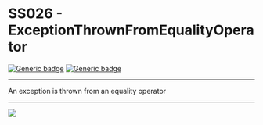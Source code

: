 # SS026 - ExceptionThrownFromEqualityOperator

[![Generic badge](https://img.shields.io/badge/Severity-Warning-yellow.svg)](https://shields.io/) [![Generic badge](https://img.shields.io/badge/CodeFix-Yes-green.svg)](https://shields.io/)

---

An exception is thrown from an equality operator

---

![](./attachments/SS001.gif)